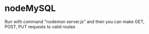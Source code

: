 # nodeMySQL

Run with command "nodemon server.js" and then you can make GET, POST, PUT requests to valid routes
